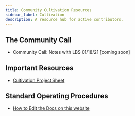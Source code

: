 ```yaml
---
title: Community Cultivation Resources
sidebar_label: Cultivation
description: A resource hub for active contributors.
---
```

## The Community Call

* Community Call: Notes with LBS 01/18/21 \[coming soon]

## Important Resources

* [Cultivation Project Sheet](https://docs.google.com/spreadsheets/d/1tEXql34BcB34KuOoeTD8C-opmnFSYji7tDkt-_UcdkM/edit#gid=1152703281)

## Standard Operating Procedures

* [How to Edit the Docs on this website](https://roamresearch.com/#/app/SourceCred/page/gUykKZsQq)